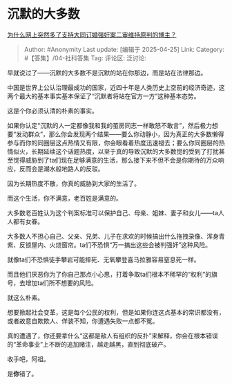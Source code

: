 # 沉默的大多数
[为什么网上突然多了支持大同订婚强奸案二审维持原判的博主？](https://www.zhihu.com/question/1896471445078513169/answer/1898994711101940299)

> Author: #Anonymity
> Last update: [编辑于 2025-04-25]
> Link:
> Category: #【答集】/04-社科答集
> Tag:
> 评论区:
> 泛讨论:

早就说过了——沉默的大多数不是沉默的站在你那边，而是站在法律那边。

中国是世界上公认治理最成功的国家，近四十年是人类历史上空前的经济奇迹，这两个最大的基本事实基本保证了“沉默者将站在官方一方”这种基本态势。

这是个你必须认清的朴素的事实。

如果你认定“沉默的人一定都像我和我的茧房同志一样敢怒不敢言”，然后极力想要“发动群众”，那么你会发现两个结果——要么你动静小，因为真正的大多数懒得参与而你的同圈层这点热情又有限，你会眼看着热度迅速褪去；要么你同圈层的热情似火，长期延续这个话题热度，以至于真的导致沉默的大多数觉的受到了打扰甚至觉得威胁到了ta们现在足够满意的生活，那么接下来不但不会是你期待的万众响应，反而会是潮水般地路人的反驳。

因为长期热度不散，你真的威胁到大家的生活了。

而这个生活，你不满意，老百姓是满意的。

大多数老百姓认为这个判案标准可以保护自己、母亲、姐妹、妻子和女儿——ta人人都有女眷。

大多数人不担心自己、父亲、兄弟、儿子在求欢的时候搞出什么拖拽录像、浑身青紫、反锁屋内、火烧窗帘。ta们不恐惧“万一搞出这些会被判强奸”这种风险。

就像ta们不恐惧徒手攀岩可能摔死、无氧攀登喜马拉雅容易窒息死一样。

而且他们厌恶你为了你自己那点小心思，打着争取ta们根本不稀罕的“权利”的旗号，去增加ta们所不想要的风险。

就这么朴素。

想要掀起社会变革，这是每个公民的权利，但是如果你连这点基本的常识都没有，或者故意自欺欺人、佯装不知，你遭遇失败一点都不冤。

真的遭遇了，你还要拿什么“这都是敌人有组织的反扑”来解释，你会在根本错误的“革命事业”上不断的追加赌注，越走越黑，直到彻底破产。

收手吧，阿祖。

是**你**错了。
